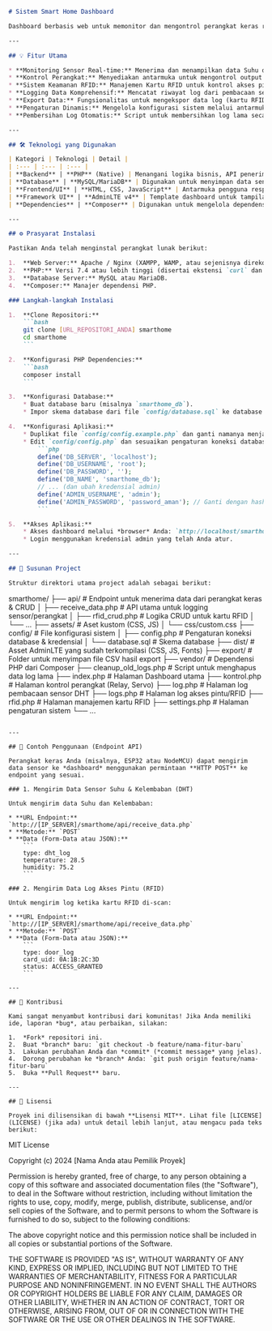 ````markdown
# Sistem Smart Home Dashboard

Dashboard berbasis web untuk memonitor dan mengontrol perangkat keras rumah pintar, mencakup logging data sensor, manajemen akses pintu (RFID), dan kontrol relay/servo.

---

## 💡 Fitur Utama

* **Monitoring Sensor Real-time:** Menerima dan menampilkan data Suhu dan Kelembaban (dari sensor DHT, dll.) yang dikirim oleh perangkat keras.
* **Kontrol Perangkat:** Menyediakan antarmuka untuk mengontrol output (seperti relay untuk lampu/peralatan) dan mengendalikan Servo.
* **Sistem Keamanan RFID:** Manajemen Kartu RFID untuk kontrol akses pintu (tambah, edit, hapus kartu pengguna).
* **Logging Data Komprehensif:** Mencatat riwayat log dari pembacaan sensor (DHT) dan log akses pintu/RFID.
* **Export Data:** Fungsionalitas untuk mengekspor data log (kartu RFID, DHT, Pintu) ke format CSV.
* **Pengaturan Dinamis:** Mengelola konfigurasi sistem melalui antarmuka admin.
* **Pembersihan Log Otomatis:** Script untuk membersihkan log lama secara berkala agar database tetap optimal.

---

## 🛠️ Teknologi yang Digunakan

| Kategori | Teknologi | Detail |
| :--- | :--- | :--- |
| **Backend** | **PHP** (Native) | Menangani logika bisnis, API penerima data, dan CRUD. |
| **Database** | **MySQL/MariaDB** | Digunakan untuk menyimpan data sensor, log akses, dan konfigurasi. |
| **Frontend/UI** | **HTML, CSS, JavaScript** | Antarmuka pengguna responsif. |
| **Framework UI** | **AdminLTE v4** | Template dashboard untuk tampilan antarmuka yang profesional. |
| **Dependencies** | **Composer** | Digunakan untuk mengelola dependensi PHP. |

---

## ⚙️ Prasyarat Instalasi

Pastikan Anda telah menginstal perangkat lunak berikut:

1.  **Web Server:** Apache / Nginx (XAMPP, WAMP, atau sejenisnya direkomendasikan).
2.  **PHP:** Versi 7.4 atau lebih tinggi (disertai ekstensi `curl` dan `pdo_mysql`).
3.  **Database Server:** MySQL atau MariaDB.
4.  **Composer:** Manajer dependensi PHP.

### Langkah-langkah Instalasi

1.  **Clone Repositori:**
    ```bash
    git clone [URL_REPOSITORI_ANDA] smarthome
    cd smarthome
    ```

2.  **Konfigurasi PHP Dependencies:**
    ```bash
    composer install
    ```

3.  **Konfigurasi Database:**
    * Buat database baru (misalnya `smarthome_db`).
    * Impor skema database dari file `config/database.sql` ke database yang baru Anda buat.

4.  **Konfigurasi Aplikasi:**
    * Duplikat file `config/config.example.php` dan ganti namanya menjadi `config/config.php`.
    * Edit `config/config.php` dan sesuaikan pengaturan koneksi database serta kredensial login admin:
        ```php
        define('DB_SERVER', 'localhost');
        define('DB_USERNAME', 'root');
        define('DB_PASSWORD', '');
        define('DB_NAME', 'smarthome_db');
        // ... (dan ubah kredensial admin)
        define('ADMIN_USERNAME', 'admin');
        define('ADMIN_PASSWORD', 'password_aman'); // Ganti dengan hash password aman
        ```

5.  **Akses Aplikasi:**
    * Akses dashboard melalui *browser* Anda: `http://localhost/smarthome/`
    * Login menggunakan kredensial admin yang telah Anda atur.

---

## 🌳 Susunan Project

Struktur direktori utama project adalah sebagai berikut:

````

smarthome/
├── api/                  \# Endpoint untuk menerima data dari perangkat keras & CRUD
│   ├── receive\_data.php  \# API utama untuk logging sensor/perangkat
│   ├── rfid\_crud.php     \# Logika CRUD untuk kartu RFID
│   └── ...
├── assets/               \# Aset kustom (CSS, JS)
│   └── css/custom.css
├── config/               \# File konfigurasi sistem
│   ├── config.php        \# Pengaturan koneksi database & kredensial
│   └── database.sql      \# Skema database
├── dist/                 \# Asset AdminLTE yang sudah terkompilasi (CSS, JS, Fonts)
├── export/               \# Folder untuk menyimpan file CSV hasil export
├── vendor/               \# Dependensi PHP dari Composer
├── cleanup\_old\_logs.php  \# Script untuk menghapus data log lama
├── index.php             \# Halaman Dashboard utama
├── kontrol.php           \# Halaman kontrol perangkat (Relay, Servo)
├── log.php               \# Halaman log pembacaan sensor DHT
├── logs.php              \# Halaman log akses pintu/RFID
├── rfid.php              \# Halaman manajemen kartu RFID
├── settings.php          \# Halaman pengaturan sistem
└── ...

````

---

## 🚀 Contoh Penggunaan (Endpoint API)

Perangkat keras Anda (misalnya, ESP32 atau NodeMCU) dapat mengirim data sensor ke *dashboard* menggunakan permintaan **HTTP POST** ke endpoint yang sesuai.

### 1. Mengirim Data Sensor Suhu & Kelembaban (DHT)

Untuk mengirim data Suhu dan Kelembaban:

* **URL Endpoint:** `http://[IP_SERVER]/smarthome/api/receive_data.php`
* **Metode:** `POST`
* **Data (Form-Data atau JSON):**
    ```
    type: dht_log
    temperature: 28.5
    humidity: 75.2
    ```

### 2. Mengirim Data Log Akses Pintu (RFID)

Untuk mengirim log ketika kartu RFID di-scan:

* **URL Endpoint:** `http://[IP_SERVER]/smarthome/api/receive_data.php`
* **Metode:** `POST`
* **Data (Form-Data atau JSON):**
    ```
    type: door_log
    card_uid: 0A:1B:2C:3D
    status: ACCESS_GRANTED
    ```

---

## 🤝 Kontribusi

Kami sangat menyambut kontribusi dari komunitas! Jika Anda memiliki ide, laporan *bug*, atau perbaikan, silakan:

1.  *Fork* repositori ini.
2.  Buat *branch* baru: `git checkout -b feature/nama-fitur-baru`
3.  Lakukan perubahan Anda dan *commit* (*commit message* yang jelas).
4.  Dorong perubahan ke *branch* Anda: `git push origin feature/nama-fitur-baru`
5.  Buka **Pull Request** baru.

---

## 📄 Lisensi

Proyek ini dilisensikan di bawah **Lisensi MIT**. Lihat file [LICENSE](LICENSE) (jika ada) untuk detail lebih lanjut, atau mengacu pada teks berikut:

````

MIT License

Copyright (c) 2024 [Nama Anda atau Pemilik Proyek]

Permission is hereby granted, free of charge, to any person obtaining a copy
of this software and associated documentation files (the "Software"), to deal
in the Software without restriction, including without limitation the rights
to use, copy, modify, merge, publish, distribute, sublicense, and/or sell
copies of the Software, and to permit persons to whom the Software is
furnished to do so, subject to the following conditions:

The above copyright notice and this permission notice shall be included in all
copies or substantial portions of the Software.

THE SOFTWARE IS PROVIDED "AS IS", WITHOUT WARRANTY OF ANY KIND, EXPRESS OR
IMPLIED, INCLUDING BUT NOT LIMITED TO THE WARRANTIES OF MERCHANTABILITY,
FITNESS FOR A PARTICULAR PURPOSE AND NONINFRINGEMENT. IN NO EVENT SHALL THE
AUTHORS OR COPYRIGHT HOLDERS BE LIABLE FOR ANY CLAIM, DAMAGES OR OTHER
LIABILITY, WHETHER IN AN ACTION OF CONTRACT, TORT OR OTHERWISE, ARISING FROM,
OUT OF OR IN CONNECTION WITH THE SOFTWARE OR THE USE OR OTHER DEALINGS IN THE
SOFTWARE.

```
```
